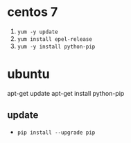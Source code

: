 # centos 7

1. `yum -y update`
2. `yum install epel-release`
3. `yum -y install python-pip`

# ubuntu

apt-get update
apt-get install python-pip

## update

- `pip install --upgrade pip`